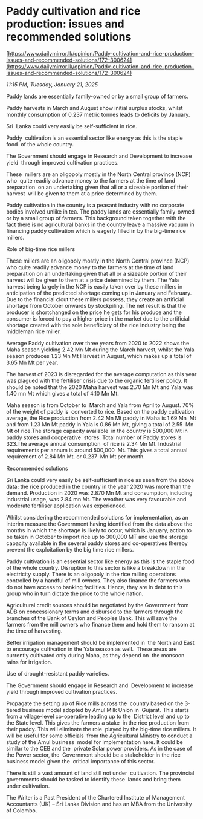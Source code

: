 # Paddy cultivation and rice production: issues and recommended solutions

[https://www.dailymirror.lk/opinion/Paddy-cultivation-and-rice-production-issues-and-recommended-solutions/172-300624](https://www.dailymirror.lk/opinion/Paddy-cultivation-and-rice-production-issues-and-recommended-solutions/172-300624)

*11:15 PM, Tuesday, January 21, 2025*

Paddy lands are essentially family-owned or by a small group of farmers.

Paddy harvests in March and August show initial surplus stocks, whilst monthly consumption of 0.237 metric tonnes leads to deficits by January.

Sri  Lanka could very easily be self-sufficient in rice.

Paddy  cultivation is an essential sector like energy as this is the staple food  of the whole country.

The Government should engage in Research and Development to increase yield  through improved cultivation practices.

These  millers are an oligopoly mostly in the North Central province (NCP) who  quite readily advance money to the farmers at the time of land preparation  on an undertaking given that all or a sizeable portion of their harvest  will be given to them at a price determined by them.

Paddy cultivation in the country is a peasant industry with no corporate bodies involved unlike in tea. The paddy lands are essentially family-owned or by a small group of farmers. This background taken together with the fact there is no agricultural banks in the country leave a massive vacuum in financing paddy cultivation which is eagerly filled in by the big-time rice millers.

Role of big-time rice millers

These millers are an oligopoly mostly in the North Central province (NCP) who quite readily advance money to the farmers at the time of land preparation on an undertaking given that all or a sizeable portion of their harvest will be given to them at a price determined by them. The Yala harvest being largely in the NCP is easily taken over by these millers in anticipation of the predicted shortage coming up in January and February. Due to the financial clout these millers possess, they create an artificial shortage from October onwards by stockpiling. The net result is that the producer is shortchanged on the price he gets for his produce and the consumer is forced to pay a higher price in the market due to the artificial shortage created with the sole beneficiary of the rice industry being the middleman rice miller.

Average Paddy cultivation over three years from 2020 to 2022 shows the Maha season yielding 2.42 Mn Mt during the March harvest, whilst the Yala season produces 1.23 Mn Mt Harvest in August, which makes up a total of 3.65 Mn Mt per year.

The harvest of 2023 is disregarded for the average computation as this year was plagued with the fertiliser crisis due to the organic fertiliser policy. It should be noted that the 2020 Maha harvest was 2.70 Mn Mt and Yala was 1.40 mn Mt which gives a total of 4.10 Mn Mt.

Maha season is from October to  March and Yala from April to August. 70% of the weight of paddy is  converted to rice. Based on the paddy cultivation  average, the Rice production from 2.42 Mn Mt paddy in Maha is 1.69 Mn  Mt and from 1.23 Mn Mt paddy in Yala is 0.86 Mn Mt, giving a total of 2.55  Mn Mt of rice.The storage capacity available  in the country is 500,000 Mt in paddy stores and cooperative  stores. Total number of Paddy stores is 323.The average annual consumption  of rice is 2.34 Mn Mt. Industrial requirements per annum is around 500,000  Mt. This gives a total annual requirement of 2.84 Mn Mt. or 0.237  Mn Mt per month.

Recommended solutions

Sri Lanka could very easily be self-sufficient in rice as seen from the above data; the rice produced in the country in the year 2020 was more than the demand. Production in 2020 was 2.870 Mn Mt and consumption, including industrial usage, was 2.84 mn Mt. The weather was very favourable and moderate fertiliser application was experienced.

Whilst considering the recommended solutions for implementation, as an interim measure the Government having identified from the data above the months in which the shortage is likely to occur, which is January, action to be taken in October to import rice up to 300,000 MT and use the storage capacity available in the several paddy stores and co-operatives thereby prevent the exploitation by the big time rice millers.

Paddy cultivation is an essential sector like energy as this is the staple food of the whole country. Disruption to this sector is like a breakdown in the electricity supply. There is an oligopoly in the rice milling operations controlled by a handful of mill owners. They also finance the farmers who do not have access to banking facilities. Hence, they are in debt to this group who in turn dictate the price to the whole nation.

Agricultural credit sources should be negotiated by the Government from ADB on concessionary terms and disbursed to the farmers through the branches of the Bank of Ceylon and Peoples Bank. This will save the farmers from the mill owners who finance them and hold them to ransom at the time of harvesting.

Better irrigation management should be implemented in  the North and East to encourage cultivation in the Yala season as well.  These areas are currently cultivated only during Maha, as they depend on  the monsoon rains for irrigation.

Use of drought-resistant paddy varieties.

The Government should engage in Research and  Development to increase yield through improved cultivation practices.

Propagate the setting up of Rice mills across the  country based on the 3-tiered business model adopted by Amul Milk Union in  Gujarat. This starts from a village-level co-operative leading up to the  District level and up to the State level. This gives the farmers a stake  in the rice production from their paddy. This will eliminate the role  played by the big-time rice millers. It will be useful for some officials  from the Agricultural Ministry to conduct a study of the Amul business  model for implementation here. It could be similar to the CEB and the  private Solar power providers. As in the case of the Power sector, the  Government should be a stakeholder in the rice business model given the  critical importance of this sector.

There is still a vast amount of land still not under  cultivation. The provincial governments should be tasked to identify these  lands and bring them under cultivation.

The Writer is a Past President of the Chartered Institute of Management Accountants (UK) – Sri Lanka Division and has an MBA from the University of Colombo.

